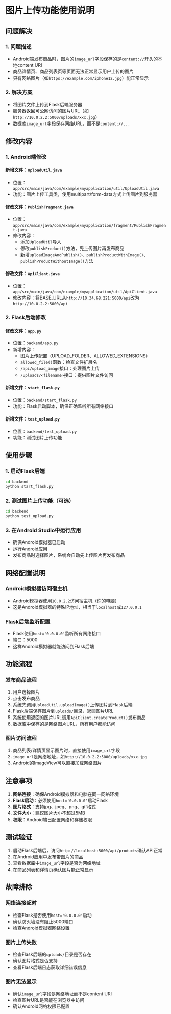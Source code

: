 # 图片上传功能使用说明

## 问题解决

### 1. 问题描述
- Android端发布商品时，图片的`image_url`字段保存的是`content://`开头的本地content URI
- 商品详情页、商品列表页等页面无法正常显示用户上传的图片
- 只有网络图片（如`https://example.com/iphone12.jpg`）能正常显示

### 2. 解决方案
- 将图片文件上传到Flask后端服务器
- 服务器返回可公网访问的图片URL（如`http://10.0.2.2:5000/uploads/xxx.jpg`）
- 数据库`image_url`字段保存网络URL，而不是`content://...`

## 修改内容

### 1. Android端修改

#### 新增文件：`UploadUtil.java`
- 位置：`app/src/main/java/com/example/myapplication/util/UploadUtil.java`
- 功能：图片上传工具类，使用multipart/form-data方式上传图片到服务器

#### 修改文件：`PublishFragment.java`
- 位置：`app/src/main/java/com/example/myapplication/fragment/PublishFragment.java`
- 修改内容：
  - 添加`UploadUtil`导入
  - 修改`publishProduct()`方法，先上传图片再发布商品
  - 新增`uploadImageAndPublish()`、`publishProductWithImage()`、`publishProductWithoutImage()`方法

#### 修改文件：`ApiClient.java`
- 位置：`app/src/main/java/com/example/myapplication/util/ApiClient.java`
- 修改内容：将BASE_URL从`http://10.34.68.221:5000/api`改为`http://10.0.2.2:5000/api`

### 2. Flask后端修改

#### 修改文件：`app.py`
- 位置：`backend/app.py`
- 新增内容：
  - 图片上传配置（UPLOAD_FOLDER、ALLOWED_EXTENSIONS）
  - `allowed_file()`函数：检查文件扩展名
  - `/api/upload_image`接口：处理图片上传
  - `/uploads/<filename>`接口：提供图片文件访问

#### 新增文件：`start_flask.py`
- 位置：`backend/start_flask.py`
- 功能：Flask启动脚本，确保正确监听所有网络接口

#### 新增文件：`test_upload.py`
- 位置：`backend/test_upload.py`
- 功能：测试图片上传功能

## 使用步骤

### 1. 启动Flask后端
```bash
cd backend
python start_flask.py
```

### 2. 测试图片上传功能（可选）
```bash
cd backend
python test_upload.py
```

### 3. 在Android Studio中运行应用
- 确保Android模拟器已启动
- 运行Android应用
- 发布商品时选择图片，系统会自动先上传图片再发布商品

## 网络配置说明

### Android模拟器访问宿主机
- Android模拟器使用`10.0.2.2`访问宿主机（你的电脑）
- 这是Android模拟器的特殊IP地址，相当于`localhost`或`127.0.0.1`

### Flask后端监听配置
- Flask使用`host='0.0.0.0'`监听所有网络接口
- 端口：5000
- 这样Android模拟器就能访问到Flask后端

## 功能流程

### 发布商品流程
1. 用户选择图片
2. 点击发布商品
3. 系统先调用`UploadUtil.uploadImage()`上传图片到Flask后端
4. Flask后端保存图片到`uploads/`目录，返回图片URL
5. 系统使用返回的图片URL调用`ApiClient.createProduct()`发布商品
6. 数据库中保存的是网络图片URL，所有用户都能访问

### 图片访问流程
1. 商品列表/详情页显示图片时，直接使用`image_url`字段
2. `image_url`是网络地址，如`http://10.0.2.2:5000/uploads/xxx.jpg`
3. Android的ImageView可以直接加载网络图片

## 注意事项

1. **网络连接**：确保Android模拟器和电脑在同一网络环境
2. **Flask启动**：必须使用`host='0.0.0.0'`启动Flask
3. **图片格式**：支持jpg、jpeg、png、gif格式
4. **文件大小**：建议图片大小不超过5MB
5. **权限**：Android端已配置网络和存储权限

## 测试验证

1. 启动Flask后端后，访问`http://localhost:5000/api/products`确认API正常
2. 在Android应用中发布带图片的商品
3. 查看数据库中`image_url`字段是否为网络地址
4. 在商品列表和详情页确认图片能正常显示

## 故障排除

### 网络连接超时
- 检查Flask是否使用`host='0.0.0.0'`启动
- 确认防火墙没有阻止5000端口
- 检查Android模拟器网络设置

### 图片上传失败
- 检查Flask后端的`uploads/`目录是否存在
- 确认图片格式是否支持
- 查看Flask后端日志获取详细错误信息

### 图片无法显示
- 确认`image_url`字段是网络地址而不是content URI
- 检查图片URL是否能在浏览器中访问
- 确认Android网络权限已配置 